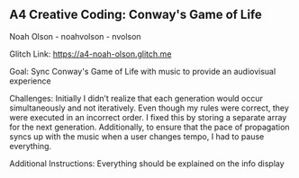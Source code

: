 ## A4 Creative Coding: Conway's Game of Life
Noah Olson - noahvolson - nvolson

Glitch Link: https://a4-noah-olson.glitch.me

Goal: Sync Conway's Game of Life with music to provide an audiovisual experience

Challenges: Initially I didn’t realize that each generation would occur simultaneously and not iteratively. Even though my rules were correct, they were executed in an incorrect order. I fixed this by storing a separate array for the next generation. Additionally, to ensure that the pace of propagation syncs up with the music when a user changes tempo, I had to pause everything.

Additional Instructions: Everything should be explained on the info display
